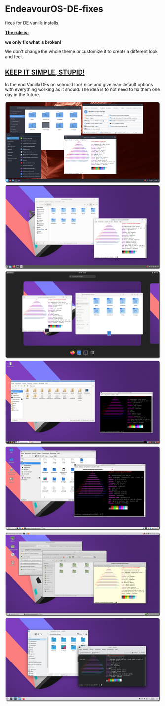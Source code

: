 # EndeavourOS-DE-fixes
fixes for DE vanilla installs.

**<ins>The rule is:</ins>**

**we only fix what is broken!**

We don't change the whole theme or customize it to create a different look and feel.

## [**K**EEP **I**T **S**IMPLE, **S**TUPID!](https://en.wikipedia.org/wiki/KISS_principle)

In the end Vanilla DEs on schould look nice and give lean default options with everything working as it should.
The idea is to not need to fix them one day in the future.

![eos-budgie](https://raw.githubusercontent.com/endeavouros-team/endeavouros-DE-fixes/main/budgie/budgie.png)
![eos-cinnamon](https://raw.githubusercontent.com/endeavouros-team/endeavouros-DE-fixes/main/cinnamon/cinnamon.png)
![eos-gnome](https://raw.githubusercontent.com/endeavouros-team/endeavouros-DE-fixes/main/gnome/gnome.png)
![eos-lxde](https://raw.githubusercontent.com/endeavouros-team/endeavouros-DE-fixes/main/lxde/lxde.png)
![eos-lxqt](https://raw.githubusercontent.com/endeavouros-team/endeavouros-DE-fixes/main/lxqt/lxqt.png)
![eos-mate](https://raw.githubusercontent.com/endeavouros-team/endeavouros-DE-fixes/main/mate/mate.png)
![eos-plasma](https://raw.githubusercontent.com/endeavouros-team/endeavouros-DE-fixes/main/plasma/plasma.png)
